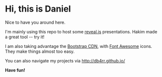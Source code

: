 # Hi, this is Daniel
Nice to have you around here.

I'm mainly using this repo to host some [reveal.js](https://github.com/hakimel/reveal.js)  presentations.
Hakim made a great tool -- try it!

I am also taking advantage the [Bootstrap CDN](getbootstrap.com), with [Font Awesome](http://fontawesome.io/) icons.
They make things almost too easy.

You can also navigate my projects via http://db4rr.github.io/

**Have fun!**
